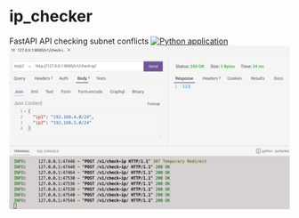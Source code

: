 # ip_checker
FastAPI API checking subnet conflicts
[![Python application](https://github.com/RGGH/ip_checker/actions/workflows/python-app.yml/badge.svg)](https://github.com/RGGH/ip_checker/actions/workflows/python-app.yml)
![img](https://github.com/RGGH/ip_checker/blob/main/misc/screenshot.png)
